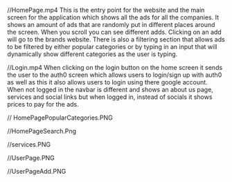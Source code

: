 //HomePage.mp4
This is the entry point for the website and the main screen for the application which shows all the ads for all the companies. It shows an amount of ads that are randomly put in different places around the screen. When you scroll you can see different adds. Clicking on an add will go to the brands website. There is also a filtering section that allows ads to be filtered by either popular categories or by typing in an input that will dynamically show different categories as the user is typing.

//Login.mp4
When clicking on the login button on the home screen it sends the user to the auth0 screen which allows users to login/sign up with auth0 as well as this it also allows users to login using there google account. When not logged in the navbar is different and shows an about us page, services and social links but when logged in, instead of socials it shows prices to pay for the ads.

// HomePagePopularCategories.PNG

//HomePageSearch.Png

//services.PNG

//UserPage.PNG

//UserPageAdd.PNG
